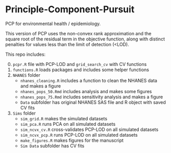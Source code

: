 # Principle-Component-Pursuit
PCP for environmental health / epidemiology.

This version of PCP uses the non-convex rank approximation and the square root of the residual term in the objective function, along with distinct penalties for values less than the limit of detection (<LOD).

This repo includes:

0. `pcpr.R` file with PCP-LOD and `grid_search_cv` with CV functions
1. `functions.R` loads packages and includes some helper functions
2. `NHANES` folder
    * `nhanes_cleaning.R` includes a function to clean the NHANES data and makes a figure
    * `nhanes_pops_50.Rmd` includes analysis and makes some figures
    * `nhanes_pops_75.Rmd` includes sensitivity analysis and makes a figure
    * `Data` subfolder has original NHANES SAS file and R object with saved CV fits
3. `Sims` folder
    * `sim_grid.R` makes the simulated datasets
    * `sim_pca.R` runs PCA on all simulated datasets
    * `sim_ncvx_cv.R` cross-validates PCP-LOD on all simulated datasets
    * `sim_ncvx_pcp.R` runs PCP-LOD on all simulated datasets
    * `make_figures.R` makes figures for the manuscript
    * `Sim Data` subfolder has CV fits
    
    
    